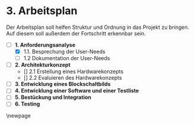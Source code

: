 # 3. Arbeitsplan
Der Arbeitsplan soll helfen Struktur und Ordnung in das Projekt zu bringen. Auf diesem soll außerdem der Fortschritt erkennbar sein.

- [ ] **1. Anforderungsanalyse**
    - [x] 1.1. Besprechung der User-Needs
    - [ ] 1.2 Dokumentation der User-Needs
- [ ] **2. Architekturkonzept**
    - [] 2.1 Erstellung eines Hardwarekonzepts
    - [] 2.2 Evaluieren des Hardwarekonzepts
- [ ] **3. Entwicklung eines Blockschaltbilds**
- [ ] **4. Entwicklung einer Software und einer Testliste**
- [ ] **5. Bestückung und Integration**
- [ ] **6. Testing**

\newpage